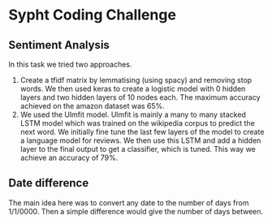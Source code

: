 # Sypht Coding Challenge

## Sentiment Analysis
In this task we tried two approaches. 
1. Create a tfidf matrix by lemmatising (using spacy) and removing stop words. We then used keras to create a logistic model with 0 hidden layers and two hidden layers of 10 nodes each. The maximum accuracy achieved on the amazon dataset was 65%.
2. We used the Ulmfit model. Ulmfit is mainly a many to many stacked LSTM model which was trained on the wikipedia corpus to predict the next word. We initially fine tune the last few layers of the model to create a language model for reviews. We then use this LSTM and add a hidden layer to the final output to get a classifier, which is tuned. This way we achieve an accuracy of 79%.

## Date difference
The main idea here was to convert any date to the number of days from 1/1/0000. Then a simple difference would give the number of days between.